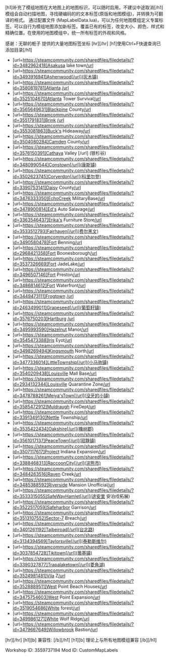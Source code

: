 [h1]补充了模组地图在大地图上的地图标识，可以随时启用，不建议中途取消[/h1]
模组会自动扫描地图，寻找硬编码的的文本标签(原版和地图模组)，并转换为可翻译的格式。
通过配置文件 (MapLabelData.lua)，可以为任何地图模组定义专属标签。可以自行为模组地图添加新标签。覆盖已有的标签，改变大小、颜色、样式和精确位置。在使用的地图模组中，统一所有标签的外观和风格。

感谢：无聊的栀子 提供的大量地图标签坐标
[hr][/hr]
[h1]使用Ctrl+F快速查询已添加目录[/h1]
- [url=https://steamcommunity.com/sharedfiles/filedetails/?id=3482962418]Asakusa lake town[/url](浅草湖镇)
- [url=https://steamcommunity.com/sharedfiles/filedetails/?id=3493916941]Ashenwood[/url](灰木镇)
- [url=https://steamcommunity.com/sharedfiles/filedetails/?id=3580819781]Atlanta [/url](亚特兰大)
- [url=https://steamcommunity.com/sharedfiles/filedetails/?id=3525104670]Atlanta Tower Survival[/url](亚特兰大，大厦生存)
- [url=https://steamcommunity.com/sharedfiles/filedetails/?id=3565649631]Blackpine County[/url](黑松县)
- [url=https://steamcommunity.com/sharedfiles/filedetails/?id=3551791831]Brink [/url](布林克镇)
- [url=https://steamcommunity.com/sharedfiles/filedetails/?id=3553081863]Buck's Hideaway[/url](巴克的藏身处)
- [url=https://steamcommunity.com/sharedfiles/filedetails/?id=3504080284]Camden County[/url](康登县)
- [url=https://steamcommunity.com/sharedfiles/filedetails/?id=3576150391]Cathaya Valley [/url] (银杉谷)
- [url=https://steamcommunity.com/sharedfiles/filedetails/?id=3480990544]Constown[/url](康斯镇)
- [url=https://steamcommunity.com/sharedfiles/filedetails/?id=3502623745]Coryerdon[/url](科里尔登)
- [url=https://steamcommunity.com/sharedfiles/filedetails/?id=3390753141]Daisy County[/url](雏菊镇)
- [url=https://steamcommunity.com/sharedfiles/filedetails/?id=3476333350]EchoCreek MilitaryBase[/url](回音河军事基地)
- [url=https://steamcommunity.com/sharedfiles/filedetails/?id=3478900814]Ed's Auto Salavage[/url](艾德的汽修厂)
- [url=https://steamcommunity.com/sharedfiles/filedetails/?id=3363546437]Erika's Furniture Store[/url](艾丽卡家具店)
- [url=https://steamcommunity.com/sharedfiles/filedetails/?id=3533512793]Fairhaven[/url](费尔黑文)
- [url=https://steamcommunity.com/sharedfiles/filedetails/?id=3490580478]Fort Benning[/url](本宁堡)
- [url=https://steamcommunity.com/sharedfiles/filedetails/?id=2968421358]Fort Boonesborough[/url](波恩斯伯勒堡)
- [url=https://steamcommunity.com/sharedfiles/filedetails/?id=3537326669]Fort JadeLake[/url](翡翠湖堡)
- [url=https://steamcommunity.com/sharedfiles/filedetails/?id=3496507146]Fort Preston[/url](普雷斯顿堡)
- [url=https://steamcommunity.com/sharedfiles/filedetails/?id=3486814612]Fort Waterfront[/url](滨水基地)
- [url=https://steamcommunity.com/sharedfiles/filedetails/?id=3449473111]Frogtown [/url](青蛙镇)
- [url=https://steamcommunity.com/sharedfiles/filedetails/?id=2463499011]Grapeseed[/url](葡萄籽镇)
- [url=https://steamcommunity.com/sharedfiles/filedetails/?id=3576750203]Hartburg [/url](哈特堡)
- [url=https://steamcommunity.com/sharedfiles/filedetails/?id=3495993590]Hazelnut Manor[/url](榛果庄园 )
- [url=https://steamcommunity.com/sharedfiles/filedetails/?id=3545473388]Iris Eyot[/url](艾瑞斯岛)
- [url=https://steamcommunity.com/sharedfiles/filedetails/?id=3498269494]Kingsmouth North[/url](王口岛)
- [url=https://steamcommunity.com/sharedfiles/filedetails/?id=3477336014]LittleTownship[/url](小马驹镇)
- [url=https://steamcommunity.com/sharedfiles/filedetails/?id=3540209438]Louisville Mall Base[/url](路易维尔商场基地)
- [url=https://steamcommunity.com/sharedfiles/filedetails/?id=2934132344]Louisville Quarantine Zone[/url](路易斯维尔隔离区)
- [url=https://steamcommunity.com/sharedfiles/filedetails/?id=3478788261]Meiya'sTown[/url](没牙的小镇)
- [url=https://steamcommunity.com/sharedfiles/filedetails/?id=3585472912]Muldraugh FireDept[/url](马尔德劳消防局)
- [url=https://steamcommunity.com/sharedfiles/filedetails/?id=3391349130]Nettle Township[/url](荨麻镇)
- [url=https://steamcommunity.com/sharedfiles/filedetails/?id=3535422434]Oakshire[/url](橡树郡)
- [url=https://steamcommunity.com/sharedfiles/filedetails/?id=3561017137]PeaceTown[/url](寂静镇)
- [url=https://steamcommunity.com/sharedfiles/filedetails/?id=3507117617]Project Indiana Expansion[/url](印第安纳州扩建计划)
- [url=https://steamcommunity.com/sharedfiles/filedetails/?id=3388468313]RaccoonCity[/url](浣熊市)
- [url=https://steamcommunity.com/sharedfiles/filedetails/?id=3484263516]Raven Creek[/url](渡鸦港)
- [url=https://steamcommunity.com/sharedfiles/filedetails/?id=3485388592]Riverside Mansion Unofficial[/url](河畔豪宅)
- [url=https://steamcommunity.com/sharedfiles/filedetails/?id=3533315055]SafeWayHamlet[/url](途安里 安泊戍拓展)
- [url=https://steamcommunity.com/sharedfiles/filedetails/?id=3522517059]Safeharbor Garrison[/url](安泊戍镇)
- [url=https://steamcommunity.com/sharedfiles/filedetails/?id=3513107552]Sector-7 Breach[/url](7号沦陷区)
- [url=https://steamcommunity.com/sharedfiles/filedetails/?id=3401261192]Taibeiroad[/url](台北路)
- [url=https://steamcommunity.com/sharedfiles/filedetails/?id=3134394569]Taylorsville[/url](泰勒斯维尔)
- [url=https://steamcommunity.com/sharedfiles/filedetails/?id=3037854728]Tikitown[/url](蒂基镇)
- [url=https://steamcommunity.com/sharedfiles/filedetails/?id=3390327877]Trapalaketown[/url](菱角湖)
- [url=https://steamcommunity.com/sharedfiles/filedetails/?id=3524981481]Vila Z[/url](维拉-Z)
- [url=https://steamcommunity.com/sharedfiles/filedetails/?id=3528889511]West Point Beach Houses[/url](西点沙滩小屋)
- [url=https://steamcommunity.com/sharedfiles/filedetails/?id=3475754603]West Point Expansion[/url](西点镇拓展)
- [url=https://steamcommunity.com/sharedfiles/filedetails/?id=3519054686]White forest[/url](白森林)
- [url=https://steamcommunity.com/sharedfiles/filedetails/?id=3499861271]White Wolf Ridge[/url](白狼岭)
- [url=https://steamcommunity.com/sharedfiles/filedetails/?id=3479667649]Willowbrook Bastion[/url](柳溪镇)

[hr][/hr]
[h1][b] 兼容性: [/b][/h1]
[h1][b] 理论上与所有地图模组兼容 [/b][/h1]

Workshop ID: 3559737194
Mod ID: CustomMapLabels